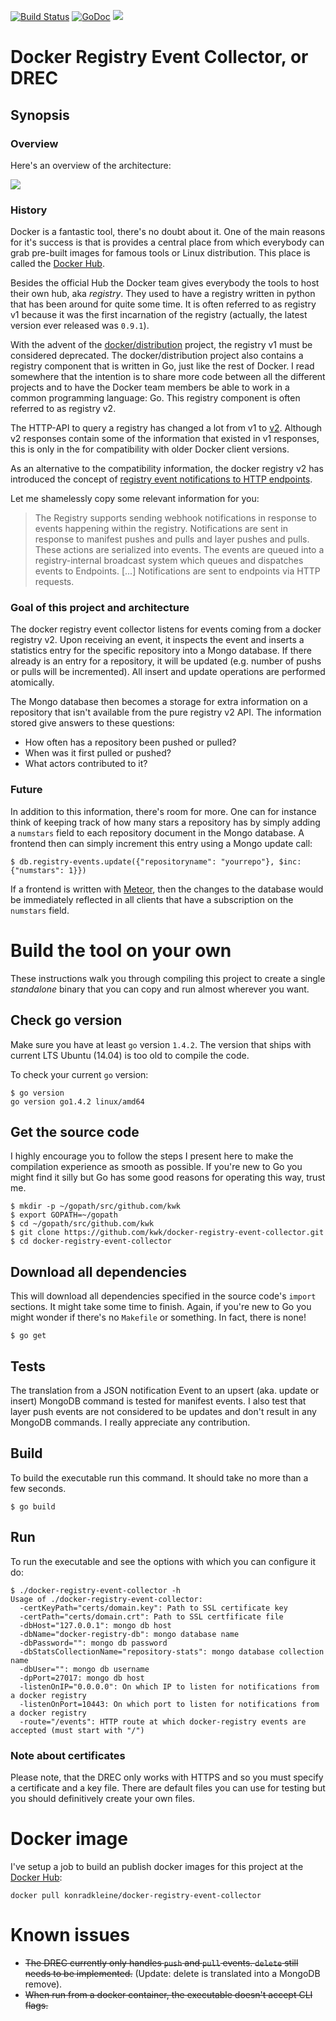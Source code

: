 [![Build Status](https://travis-ci.org/kwk/docker-registry-event-collector.svg?branch=master)](https://travis-ci.org/kwk/docker-registry-event-collector) [![GoDoc](https://godoc.org/github.com/kwk/docker-registry-event-collector?status.svg)](https://godoc.org/github.com/kwk/docker-registry-event-collector) [![](https://badge.imagelayers.io/konradkleine/docker-registry-event-collector:latest.svg)](https://imagelayers.io/?images=konradkleine/docker-registry-event-collector:latest 'Get your own badge on imagelayers.io')

# Docker Registry Event Collector, or DREC

## Synopsis

### Overview

Here's an overview of the architecture:

![](https://raw.githubusercontent.com/kwk/docker-registry-event-collector/master/images/docker-registry-event-collector-overview.png)

### History

Docker is a fantastic tool, there's no doubt about it. One of the main reasons
for it's success is that is provides a central place from which everybody can
grab pre-built images for famous tools or Linux distribution. This place is
called the [Docker Hub](https://hub.docker.com).

Besides the official Hub the Docker team gives everybody the tools to host their
own hub, aka *registry*. They used to have a registry written in python that has
been around for quite some time. It is often referred to as registry v1 because
it was the first incarnation of the registry (actually, the latest version ever
released was `0.9.1`).

With the advent of the [docker/distribution](http://github.com/docker/distribution)
project, the registry v1 must be considered deprecated. The docker/distribution
project also contains a registry component that is written in Go, just like the
rest of Docker. I read somewhere that the intention is to share more code
between all the different projects and to have the Docker team members be able
to work in a common programming language: Go. This registry component is often
referred to as registry v2.

The HTTP-API to query a registry has changed a lot from v1 to
[v2](https://github.com/docker/distribution/blob/master/docs/spec/api.md).
Although v2 responses contain some of the information that existed in v1
responses, this is only in the for compatibility with older Docker client
versions.

As an alternative to the compatibility information, the docker registry v2 has
introduced the concept of [registry event notifications to HTTP endpoints](https://github.com/docker/distribution/blob/master/docs/notifications.md).

Let me shamelessly copy some relevant information for you:

> The Registry supports sending webhook notifications in response to events
> happening within the registry. Notifications are sent in response to manifest
> pushes and pulls and layer pushes and pulls. These actions are serialized into
> events. The events are queued into a registry-internal broadcast system which
> queues and dispatches events to Endpoints.
> [...]
> Notifications are sent to endpoints via HTTP requests.

### Goal of this project and architecture

The docker registry event collector listens for events coming from a docker
registry v2. Upon receiving an event, it inspects the event and inserts a
statistics entry for the specific repository into a Mongo database. If there
already is an entry for a repository, it will be updated (e.g. number of pushs
or pulls will be incremented). All insert and update operations are performed
atomically.

The Mongo database then becomes a storage for extra information on a repository
that isn't available from the pure registry v2 API. The information stored give
answers to these questions:

 * How often has a repository been pushed or pulled?
 * When was it first pulled or pushed?
 * What actors contributed to it?

### Future

In addition to this information, there's room for more. One can for instance
think of keeping track of how many stars a repository has by simply adding
a `numstars` field to each repository document in the Mongo database. A frontend
then can simply increment this entry using a Mongo update call:

    $ db.registry-events.update({"repositoryname": "yourrepo"}, $inc: {"numstars": 1}})

If a frontend is written with [Meteor](https://www.meteor.com/), then the
changes to the database would be immediately reflected in all clients that have
a subscription on the `numstars` field.

# Build the tool on your own

These instructions walk you through compiling this project to create a
single *standalone* binary that you can copy and run almost wherever you want.

## Check go version

Make sure you have at least `go` version `1.4.2`. The version that ships with
current LTS Ubuntu (14.04) is too old to compile the code.

To check your current `go` version:

    $ go version
    go version go1.4.2 linux/amd64

## Get the source code

I highly encourage you to follow the steps I present here to make the
compilation experience as smooth as possible. If you're new to Go you might
find it silly but Go has some good reasons for operating this way, trust me.

    $ mkdir -p ~/gopath/src/github.com/kwk
    $ export GOPATH=~/gopath
    $ cd ~/gopath/src/github.com/kwk
    $ git clone https://github.com/kwk/docker-registry-event-collector.git
    $ cd docker-registry-event-collector

## Download all dependencies

This will download all dependencies specified in the source code's `import`
sections. It might take some time to finish. Again, if you're new to Go you
might wonder if there's no `Makefile` or something. In fact, there is none!

    $ go get

## Tests

The translation from a JSON notification Event to an upsert (aka. update or
insert) MongoDB command is tested for manifest events. I also test that
layer push events are not considered to be updates and don't result in any
MongoDB commands.
I really appreciate any contribution.

## Build

To build the executable run this command. It should take no more than a few
seconds.

    $ go build

## Run

To run the executable and see the options with which you can configure it do:

    $ ./docker-registry-event-collector -h
    Usage of ./docker-registry-event-collector:
      -certKeyPath="certs/domain.key": Path to SSL certificate key
      -certPath="certs/domain.crt": Path to SSL certfificate file
      -dbHost="127.0.0.1": mongo db host
      -dbName="docker-registry-db": mongo database name
      -dbPassword="": mongo db password
      -dbStatsCollectionName="repository-stats": mongo database collection name
      -dbUser="": mongo db username
      -dpPort=27017: mongo db host
      -listenOnIP="0.0.0.0": On which IP to listen for notifications from a docker registry
      -listenOnPort=10443: On which port to listen for notifications from a docker registry
      -route="/events": HTTP route at which docker-registry events are accepted (must start with "/")

### Note about certificates

Please note, that the DREC only works with HTTPS and so you must specify a
certificate and a key file. There are default files you can use for testing but
you should definitively create your own files.

# Docker image

I've setup a job to build an publish docker images for this project at the
[Docker Hub](https://hub.docker.com/r/konradkleine/docker-registry-event-collector/):

```
docker pull konradkleine/docker-registry-event-collector
```

# Known issues

  * ~~The DREC currently only handles `push` and `pull` events. `delete` still
    needs to be implemented.~~ (Update: delete is translated into a MongoDB remove).
  * ~~When run from a docker container, the executable doesn't accept CLI flags.~~
